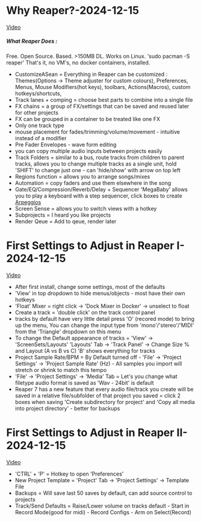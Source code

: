 # Why Reaper?-2024-12-15
[Video](https://www.youtube.com/watch?v=PJrN23efnbw&ab_channel=REAPERMania)
##### What Reaper Does :
Free. Open Source. Based. >150MB DL. Works on Linux.
'sudo pacman -S reaper' That's it, no VM's, no docker containers, installed.
- CustomizeASean = Everything in Reaper can be customized : Themes(Options -> Theme adjuster for custom colours), Preferences, Menus, Mouse Modifiers(hot keys), toolbars, Actions(Macros), custom hotkeys/shortcuts, 
- Track lanes + comping = choose best parts to combine into a single file
- FX chains = a group of FX/settings that can be saved and reused later for other projects
- FX can be grouped in a container to be treated like one FX
- Only one track type 
- mouse placement for fades/trimming/volume/movement - intuitive instead of a modifier
- Pre Fader Envelopes - wave form editing
- you can copy multiple audio inputs between projects easily
- Track Folders = similar to a bus, route tracks from children to parent tracks, allows you to change multiple tracks as a single unit, hold 'SHIFT' to change just one - can 'hide/show' with arrow on top left
- Regions function = allows you to arrange songs/mixes
- Automation = copy faders and use them elsewhere in the song
- Gate/EQ/Compression/Reverb/Delay + Sequencer 'MegaBaby' allows you to play a keyboard with a step sequencer, click boxes to create [Arpeggios](https://en.wikipedia.org/wiki/Arpeggio)
- Screen Sense = allows you to switch views with a hotkey
- Subprojects = I heard you like projects
- Render Qeue = Add to qeue, render later
# First Settings to Adjust in Reaper I-2024-12-15
[Video](https://www.youtube.com/watch?v=mL1aUJuODt8&list=PLM0xHqxaiT68QXHwmlkQgbJc7OpWaNTS-&ab_channel=REAPERMania)
- After first install, change some settings, most of the defaults 
- 'View' in top dropdown to hide menus/objects - most have their own hotkeys
- 'Float' Mixer = right click -> 'Dock Mixer in Docker' -> unselect to float
- Create a track = 'double click' on the track control panel
- tracks by default have very little detail press 'O' (recored mode) to bring up the menu, You can change the input type from 'mono'/'stereo'/'MIDI' from the 'Triangle' dropdown on this menu
- To change the Default appearance of tracks = 'View' -> 'ScreenSets/Layouts' 'Layouts' Tab -> 'Track Panel' -> Change Size % and Layout (A vs B vs C) 'B' shows everything for tracks
- Project Sample Rate/BPM = By Default turned off - 'File' -> 'Project Settings' -> 'Project Sample Rate' (Hz) - All samples you import will stretch or shrink to match this tempo
-  'File' -> 'Project Settings' -> 'Media' Tab = Let's you change what filetype audio format is saved as 'Wav - 24bit' is default
- Reaper 7 has a new feature that every audio file/track you create will be saved in a relative file/subfolder of that project you saved = click 2 boxes when saving 'Create subdirectory for project' and 'Copy all media into project directory' - better for backups
# First Settings to Adjust in Reaper II-2024-12-15
[Video](https://www.youtube.com/watch?v=3WEsAiop89w&list=PLM0xHqxaiT68QXHwmlkQgbJc7OpWaNTS-&index=2&ab_channel=REAPERMania)
- 'CTRL' + 'P' = Hotkey to open 'Preferences'
- New Project Template = 'Project' Tab -> 'Project Settings' -> Template File
- Backups = Will save last 50 saves by default, can add source control to projects
- Track/Send Defaults = Raise/Lower volume on tracks default - Start in Record Mode(good for midi) - Record Configs - Arm on Select(Record)